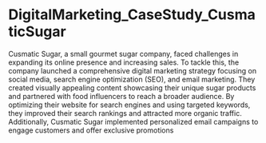 # DigitalMarketing_CaseStudy_CusmaticSugar
Cusmatic Sugar, a small gourmet sugar company, faced challenges in expanding its online presence and increasing sales. To tackle this, the company launched a comprehensive digital marketing strategy focusing on social media, search engine optimization (SEO), and email marketing. They created visually appealing content showcasing their unique sugar products and partnered with food influencers to reach a broader audience. By optimizing their website for search engines and using targeted keywords, they improved their search rankings and attracted more organic traffic. Additionally, Cusmatic Sugar implemented personalized email campaigns to engage customers and offer exclusive promotions
